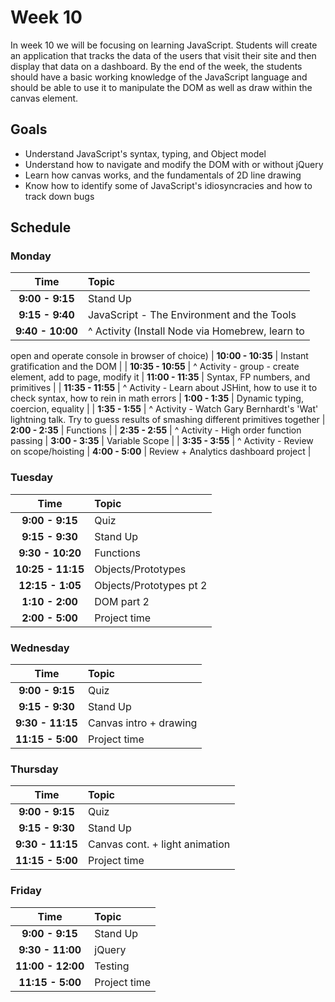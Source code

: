 # Week 10

In week 10 we will be focusing on learning JavaScript. Students will
create an application that tracks the data of the users that visit their
site and then display that data on a dashboard. By the end of the week,
the students should have a basic working knowledge of the JavaScript
language and should be able to use it to manipulate the DOM as well as
draw within the canvas element.

## Goals
- Understand JavaScript's syntax, typing, and Object model
- Understand how to navigate and modify the DOM with or without jQuery
- Learn how canvas works, and the fundamentals of 2D line drawing
- Know how to identify some of JavaScript's idiosyncracies and how to
  track down bugs 


## Schedule
### Monday

| Time              | Topic               |
|:-----------------:|:--------------------|
| **9:00  - 9:15**  | Stand Up            |
| **9:15  - 9:40**  | JavaScript - The Environment and the Tools               |
| **9:40  - 10:00** | ^ Activity (Install Node via Homebrew, learn to
open and operate console in browser of choice)
| **10:00 - 10:35** | Instant gratification and the DOM               |
| **10:35 - 10:55** | ^ Activity - group - create element, add to page,
modify it
| **11:00 - 11:35** | Syntax, FP numbers, and primitives              |
| **11:35 - 11:55** | ^ Activity - Learn about JSHint, how to use it to
check syntax, how to rein in math errors
| **1:00  - 1:35**  | Dynamic typing, coercion, equality                    |
| **1:35  - 1:55**  | ^ Activity - Watch Gary Bernhardt's 'Wat'
lightning talk. Try to guess results of smashing different primitives
together
| **2:00  - 2:35**  | Functions           |
| **2:35  - 2:55**  | ^ Activity - High order function passing
| **3:00  - 3:35**  | Variable Scope      |
| **3:35  - 3:55**  | ^ Activity - Review on scope/hoisting
| **4:00  - 5:00**  | Review + Analytics dashboard project            |

### Tuesday

| Time              | Topic               |
|:-----------------:|:--------------------|
| **9:00  - 9:15**  | Quiz                |
| **9:15  - 9:30**  | Stand Up            |
| **9:30  - 10:20** | Functions           |
| **10:25 - 11:15** | Objects/Prototypes  |
| **12:15 - 1:05**  | Objects/Prototypes pt 2     |
| **1:10 - 2:00**   | DOM part 2
| **2:00 - 5:00**   | Project time                    |


### Wednesday

| Time              | Topic               |
|:-----------------:|:--------------------|
| **9:00  - 9:15**  | Quiz                |
| **9:15  - 9:30**  | Stand Up            |
| **9:30  - 11:15** | Canvas intro + drawing           |
| **11:15 - 5:00**  | Project time                    |


### Thursday

| Time              | Topic               |
|:-----------------:|:--------------------|
| **9:00  - 9:15**  | Quiz                |
| **9:15  - 9:30**  | Stand Up            |
| **9:30  - 11:15** | Canvas cont. + light animation |
| **11:15 - 5:00**  | Project time        |

### Friday

| Time              | Topic               |
|:-----------------:|:--------------------|
| **9:00  - 9:15**  | Stand Up            |
| **9:30  - 11:00** | jQuery              |
| **11:00 - 12:00** | Testing             |
| **11:15 - 5:00**  | Project time        |
